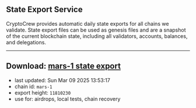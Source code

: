 ## State Export Service
CryptoCrew provides automatic daily state exports for all chains we validate. State export files can be used as genesis files and are a snapshot of the current blockchain state, including all validators, accounts, balances, and delegations.

---
**Download: [mars-1 state export](https://ccv-s3.nbg1.your-objectstorage.com/SERVICE/mars/mars-1_export_11810230.json)**
---

- last updated: Sun Mar 09 2025 13:53:17
- chain id: `mars-1`
- export height: `11810230`
- use for: airdrops, local tests, chain recovery
